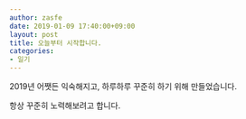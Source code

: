 ```yaml
---
author: zasfe
date: 2019-01-09 17:40:00+09:00
layout: post
title: 오늘부터 시작합니다.
categories:
- 일기
---
```



2019년 어쨋든 익숙해지고, 하루하루 꾸준히 하기 위해 만들었습니다.

항상 꾸준히 노력해보려고 합니다.